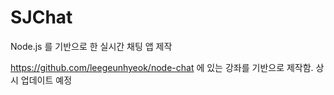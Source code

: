 # SJChat
Node.js 를 기반으로 한 실시간 채팅 앱 제작

https://github.com/leegeunhyeok/node-chat 에 있는 강좌를 기반으로 제작함.
상시 업데이트 예정
